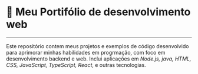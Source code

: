 # 🚀 Meu Portifólio de desenvolvimento web
---
Este repositório contem meus projetos e exemplos de código desenvolvido para aprimorar minhas habilidades em progrmação, com foco em desenvolvimento backend e web. Inclui aplicações em *Node.js, java, HTML, CSS, JavaScript, TypeScript, React*, e outras tecnologias.
